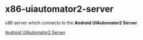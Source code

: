 # x86-uiautomator2-server

x86 server which connects to the **Android UIAutomator2 Server**.

[Android UIAutomator2 Server](https://github.com/snakx/android-uiautomator2-server)
